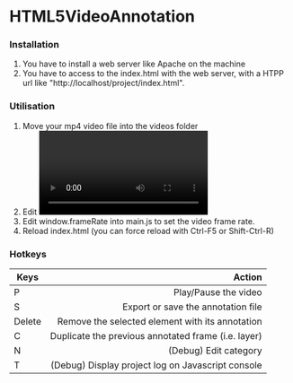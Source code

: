 HTML5VideoAnnotation
====================


### Installation
1. You have to install a web server like Apache on the machine
2. You have to access to the index.html with the web server, with a HTPP url like "http://localhost/project/index.html".

### Utilisation
1. Move your mp4 video file into the videos folder
2. Edit <video> HTML tag in index.html to set the video src
3. Edit window.frameRate into main.js to set the video frame rate.
4. Reload index.html (you can force reload with Ctrl-F5 or Shift-Ctrl-R)


### Hotkeys

| Keys          | Action                                                | 
| ------------- |------------------------------------------------------:|
| P             | Play/Pause the video                                  |
| S             | Export or save the annotation file                    |
| Delete        | Remove the selected element with its annotation       |
| C             | Duplicate the previous annotated frame (i.e. layer)   |
| N             | (Debug) Edit category                                 |
| T             | (Debug) Display project log on Javascript console     |
